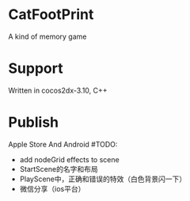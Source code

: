 # CatFootPrint
A kind of memory game  
# Support
Written in cocos2dx-3.10, C++
# Publish
Apple Store And Android
#TODO:
* add nodeGrid effects to scene
* StartScene的名字和布局
* PlayScene中，正确和错误的特效（白色背景闪一下）
* 微信分享（ios平台）
